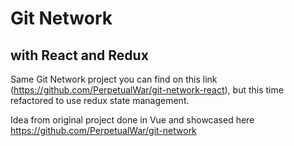 # Git Network 
## with React and Redux

Same Git Network project you can find on this link (https://github.com/PerpetualWar/git-network-react), but this time refactored to use redux state management.

Idea from original project done in Vue and showcased here  https://github.com/PerpetualWar/git-network